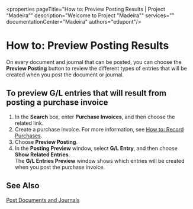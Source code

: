 <properties
	pageTitle="How to: Preview Posting Results | Project “Madeira”"
        description="Welcome to Project "Madeira"" 
        services="" 
        documentationCenter="Madeira"
        authors="edupont"/>
    
# How to: Preview Posting Results
On every document and journal that can be posted, you can choose the **Preview Posting** button to review the different types of entries that will be created when you post the document or journal.

## To preview G/L entries that will result from posting a purchase invoice
1. In the **Search** box, enter **Purchase Invoices**, and then choose the related link.
2. Create a purchase invoice. For more information, see [How to: Record Purchases](purchasing-how-record-purchases.md).
3. Choose **Preview Posting**.
4. In the **Posting Preview** window, select **G/L Entry**, and then choose **Show Related Entries**.  
The **G/L Entries Preview** window shows which entries will be created when you post the purchase invoice.

## See Also
[Post Documents and Journals](ui-post-documents-journals.md)

